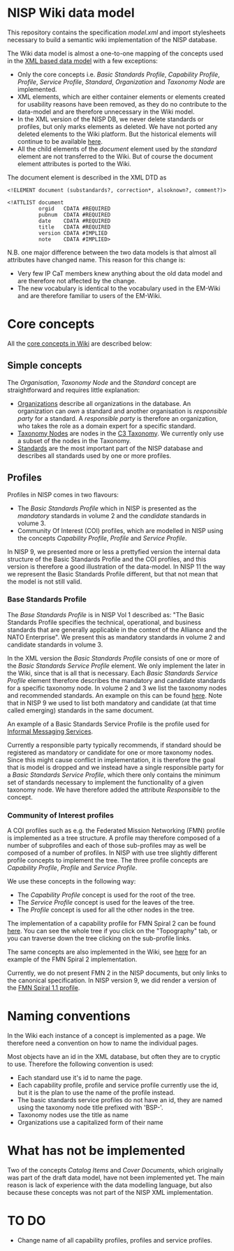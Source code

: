# NISP Wiki data model

This repository contains the specification *model.xml* and import stylesheets necessary to build a semantic wiki implementation of the NISP database.

The Wiki data model is almost a one-to-one mapping of the concepts used in the [XML based data model](https://stavnstrup.github.io/nisp-tools/nisp-database-schema.html) with a few exceptions:

* Only the core concepts i.e. *Basic Standards Profile*, *Capability Profile*,  *Profile*, *Service Profile*, *Standard*, *Organization* and *Taxonomy Node* are implemented.
* XML elements, which are either container elements or elements created for usability reasons have been removed, as they do no contribute to the data-model and are therefore unnecessary in the Wiki model.
* In the XML version of the NISP DB, we never delete standards or profiles, but only marks elements as deleted. We have not ported any deleted elements to the Wiki platform. But the historical elements will continue to be available [here](https://nisp.nw3.dk/).
* All the child elements of the *document* element used by the *standard* element are not transferred to the Wiki. But of course the document element attributes is ported to the Wiki.

The document element is described in the XML DTD as

~~~{.dtd}
<!ELEMENT document (substandards?, correction*, alsoknown?, comment?)>

<!ATTLIST document
          orgid   CDATA #REQUIRED
          pubnum  CDATA #REQUIRED
          date    CDATA #REQUIRED
          title   CDATA #REQUIRED
          version CDATA #IMPLIED
          note    CDATA #IMPLIED>
~~~

N.B. one major difference between the two data models is that almost all attributes have changed name. This reason for this change is:

* Very few IP CaT members knew anything about the old data model and are therefore not affected by the change.
* The new vocabulary is identical to the vocabulary used in the EM-Wiki and are therefore familiar to users of the EM-Wiki.

# Core concepts

All the [core concepts in Wiki](https://wiki.nisp.nato.int/index.php/Concepts) are described below:

## Simple concepts

The *Organisation*, *Taxonomy Node* and the *Standard* concept are straightforward and requires little explanation:

* [Organizations](https://wiki.nisp.nato.int/index.php/Project:Concept_-_Organizations) describe all organizations in the database. An organization can *own* a standard and another organisation is *responsible party* for a standard. A *responsible party* is therefore an organization, who takes the role as a domain expert for a specific standard.
* [Taxonomy Nodes](https://wiki.nisp.nato.int/index.php/Project:Concept_-_Taxonomy_Nodes) are nodes in the [C3 Taxonomy](https://www.nato.int/cps/en/natohq/topics_157573.htm?). We currently only use a subset of the nodes in the Taxonomy.
* [Standards](https://wiki.nisp.nato.int/index.php/Project:Concept_-_Standards) are the most important part of the NISP database and describes all standards used by one or more profiles.

## Profiles

Profiles in NISP comes in two flavours:

* The *Basic Standards Profile* which in NISP is presented as the *mandatory* standards in volume 2 and the *candidate* standards in volume 3.
* Community Of Interest (COI) profiles, which are modelled in NISP using the concepts *Capability Profile*, *Profile* and *Service Profile*.

In NISP 9, we presented more or less a prettyfied version the internal data structure of the Basic Standards Profile and the COI profiles, and this version is therefore a good illustration of the data-model. In NISP 11 the way we represent the Basic Standards Profile different, but that not mean that the model is not still valid.

### Base Standards Profile

The *Base Standards Profile* is in NISP Vol 1 described as: "The Basic Standards Profile specifies the technical, operational, and business standards that are generally applicable in the context of the Alliance and the NATO Enterprise". We present this as mandatory standards in volume 2 and candidate standards in volume 3.

In the XML version the *Basic Standards Profile* consists of one or more of the *Basic Standards Service Profile* element. We only implement the later in the Wiki, since that is all that is necessary. Each *Basic Standards Service Profile* element therefore describes the mandatory and candidate standards for a specific taxonomy node. In volume 2 and 3 we list the taxonomy nodes and recommended standards. An example on this can be found [here](https://archive.nisp.nw3.dk/nisp-9.0/volume2/ch03s02.html). Note that in NISP 9 we used to list both mandatory and candidate (at that time called emerging) standards in the same document.

An example of a Basic Standards Service Profile is the profile used for [Informal Messaging Services](https://wiki.nisp.nato.int/index.php/BSP-Informal_Messaging_Services).

Currently a responsible party typically recommends, if standard should be registered as mandatory or candidate for one or more taxonomy nodes. Since this might cause conflict in implementation, it is therefore the goal that is model is dropped and we instead have a single responsible party for a *Basic Standards Service Profile*, which there only contains the minimum set of standards necessary to implement the functionality of a given taxonomy node. We have therefore added the attribute *Responsible* to the concept.

### Community of Interest profiles

A COI profiles such as e.g. the Federated Mission Networking (FMN) profile is implemented as a tree structure. A profile may therefore composed of a number of subprofiles and each of those sub-profiles may as well be composed of a number of profiles. In NISP with use tree slightly different profile concepts to implement the tree. The three profile concepts are *Capability Profile*,  *Profile* and *Service Profile*.

We use these concepts in the following way:

* The *Capability Profile* concept is used for the root of the tree.
* The *Service Profile* concept is used for the leaves of the tree.
* The *Profile* concept is used for all the other nodes in the tree.

The implementation of a capability profile for FMN Spiral 2 can be found [here](https://nisp.nw3.dk/capabilityprofile/fmn2.html). You can see the whole tree if you click on the "Topography" tab, or you can traverse down the tree clicking on the sub-profile links.

The same concepts are also implemented in the Wiki, see [here](https://wiki.nisp.nato.int/index.php/Fmn2) for an example of the FMN Spiral 2 implementation.

Currently, we do not present FMN 2 in the NISP documents, but only links to the canonical specification. In NISP version 9, we did render a version of the [FMN Spiral 1.1 profile](https://archive.nisp.nw3.dk/nisp-9.0/volume3/apgs03.html).

# Naming conventions

In the Wiki each instance of a concept is implemented as a page. We therefore need a convention on how to name the individual pages.

Most objects have an id in the XML database, but often they are to cryptic to use. Therefore the following convention is used:

* Each standard use it's id to name the page.
* Each capability profile, profile and service profile currently use the id, but it is the plan to use the name of the profile instead.
* The basic standards service profiles do not have an id, they are named using the taxonomy node title prefixed with 'BSP-'.
* Taxonomy nodes use the title as name
* Organizations use a capitalized form of their name


# What has not be implemented

Two of the concepts *Catalog Items* and *Cover Documents*, which originally was part of the draft data model, have not been implemented yet. The main reason is lack of experience with the data modelling language, but also because these concepts was not part of the NISP XML implementation.

# TO DO

* Change name of all capability profiles, profiles and service profiles.

